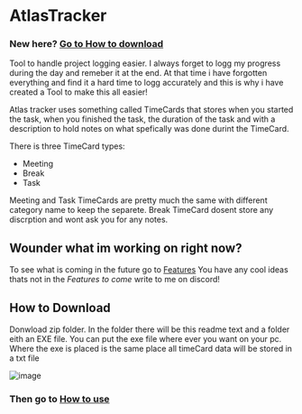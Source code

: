 # AtlasTracker
### __New here?__ [Go to How to download](#How-to-Download)
Tool to handle project logging easier. I always forget to logg my progress during the day and remeber it at the end. 
At that time i have forgotten everything and find it a hard time to logg accurately and this is why i have created a Tool to make this all easier!

Atlas tracker uses something called TimeCards that stores when you started the task, when you finished the task, 
the duration of the task and with a description to hold notes on what spefically was done durint the TimeCard. 

There is three TimeCard types:
- Meeting
- Break
- Task

Meeting and Task TimeCards are pretty much the same with different category name to keep the separete.
Break TimeCard dosent store any discrption and wont ask you for any notes.

## Wounder what im working on right now?
To see what is coming in the future go to [Features](https://github.com/altdelo/AtlasTracker/wiki/Feature-to-come)
You have any cool ideas thats not in the *Features to come* write to me on discord!

## How to Download
Donwload zip folder. In the folder there will be this readme text and a folder eith an EXE file. 
You can put the exe file where ever you want on your pc. Where the exe is placed is the same place all timeCard data will be stored in a txt file

![image](https://github.com/altdelo/AtlasTracker/assets/75321626/42b8872a-7056-4de3-8fbd-915e9ae1d644)

### Then go to [How to use](https://github.com/altdelo/AtlasTracker/wiki/How-to-use)
